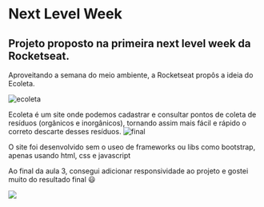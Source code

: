# Next Level Week
## Projeto proposto na primeira next level week da Rocketseat.

Aproveitando a semana do meio ambiente, a Rocketseat propôs a ideia do Ecoleta.

![ecoleta](https://user-images.githubusercontent.com/54846448/83696388-ba90fa00-a5d2-11ea-9fe5-8edfeb870072.png)


Ecoleta é um site onde podemos cadastrar e consultar pontos de coleta de resíduos (orgânicos e inorgânicos), tornando assim mais fácil
e rápido o correto descarte desses resíduos.
![final](https://user-images.githubusercontent.com/54846448/83697902-769ff400-a5d6-11ea-8912-ba880269a111.jpg)

O site foi desenvolvido sem o useo de frameworks ou libs como bootstrap, apenas usando html, css e javascript

Ao final da aula 3, consegui adicionar responsividade ao projeto e gostei muito do resultado final  :smiley:

![](assets/20200603_195705.gif)
